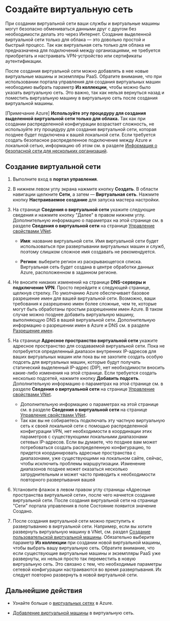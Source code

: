 <properties
   pageTitle="Создайте виртуальную сеть"
   description="Выполните следующие шаги, позволяющие без труда создать базовую виртуальную сеть."
   services="virtual-network"
   documentationCenter=""
   authors="telmos"
   manager="carolz"
   editor="tysonn"/>

<tags
   ms.service="virtual-network"
   ms.devlang="na"
   ms.topic="article"
   ms.tgt_pltfrm="na"
   ms.workload="infrastructure-services"
   ms.date="07/06/2015"
   ms.author="telmosampaio"/>

# Создайте виртуальную сеть

При создании виртуальной сети ваши службы и виртуальные машины могут безопасно обмениваться данными друг с другом без необходимости делать это через Интернет. Создание выделенной виртуальной сети только для облака — это довольно простой и быстрый процесс. Так как виртуальная сеть только для облака не предназначена для подключений между организациями, не требуется приобретать и настраивать VPN-устройство или сертификаты аутентификации.

После создания виртуальной сети можно добавлять в нее новые виртуальные машины и экземпляры PaaS. Обратите внимание, что при использовании портала управления для создания виртуальных машин необходимо выбрать параметр **Из коллекции**, чтобы можно было указать виртуальную сеть. Это важно, так как нельзя вернуться назад и поместить виртуальную машину в виртуальную сеть после создания виртуальной машины.

[Примечание Azure] **Используйте эту процедуру для создания выделенной виртуальной сети только для облака.** Так как при создании распределенной конфигурации возрастает сложность, не используйте эту процедуру для создания виртуальной сети, которая позднее будет подключена к вашей локальной сети. Если требуется создать безопасное распределенное подключение между Azure и локальной сетью, информацию об этом см. в разделе [Информация о безопасной сети для нескольких организаций](https://msdn.microsoft.com/library/azure/dn133798.aspx).

## Создание виртуальной сети

1. Выполните вход в **портал управления**.
2. В нижнем левом углу экрана нажмите кнопку **Создать**. В области навигации щелкните **Сети**, а затем — **Виртуальная сеть**. Нажмите кнопку **Настраиваемое создание** для запуска мастера настройки.
3. На странице **Сведения о виртуальной сети** укажите следующие сведения и нажмите кнопку "Далее" в правом нижнем углу. Дополнительную информацию о параметрах на этой странице см. в разделе **Сведения о виртуальной сети** на странице [Управление свойствами VNet](../virtual-networks-settings).
	-  **Имя**: название виртуальной сети. Имя виртуальной сети будет использоваться при развертывании виртуальных машин и служб, поэтому слишком сложное имя создавать не рекомендуется.

	-  **Регион**: выберите регион из раскрывающегося списка. Виртуальная сеть будет создана в центре обработки данных Azure, расположенном в заданном регионе.



4. Не вносите никаких изменений на странице **DNS-серверы и подключение VPN**. Просто перейдите к следующей странице, щелкнув стрелку. По умолчанию Azure обеспечивает базовое разрешение имен для вашей виртуальной сети. Возможно, ваши требования к разрешению имен более сложные, чем те, которые могут быть обработаны простым разрешением имен Azure. В таком случае можно позднее добавить виртуальную машину, выполняющую DNS в вашей виртуальной сети. Дополнительную информацию о разрешении имен в Azure и DNS см. в разделе [Разрешение имен](https://msdn.microsoft.com/library/azure/jj156088.aspx).
5. На странице **Адресное пространство виртуальной сети** укажите адресное пространство для создаваемой виртуальной сети. Пока не потребуется определенный диапазон внутренних IP-адресов для ваших виртуальных машин или пока вы не захотите создать особую подсеть для виртуальных машин, которые будут получать статический выделенный IP-адрес (DIP), нет необходимости вносить какие-либо изменения на этой странице. Если требуется создать несколько подсетей, нажмите кнопку **Добавить подсеть**. Дополнительную информацию о параметрах на этой странице см. в разделе **Сведения о виртуальной сети** на странице [Управление свойствами VNet](../virtual-networks-settings).

	-  Дополнительную информацию о параметрах на этой странице см. в разделе **Сведения о виртуальной сети** на странице [Управление свойствами VNet](../virtual-networks-settings).
	-  Так как вы не собираетесь подключать эту частную виртуальную сеть к своей локальной сети с помощью распределенной конфигурации VPN, нет необходимости в координации этих параметров с существующими локальными диапазонами сетевых IP-адресов. Если вы думаете, что позднее вам может потребоваться создать распределенную конфигурацию, то придется координировать адресные пространства с диапазонами, уже существующими на локальном сайте, сейчас, чтобы исключить проблемы маршрутизации. Изменение диапазонов позднее может оказаться несколько затруднительным и может часто приводить к необходимости повторного развертывания вашей


6. Установите флажок в левом правом углу страницы «Адресные пространства виртуальной сети», после чего начнется создание виртуальной сети. После создания виртуальной сети на странице "Сети" портала управления в поле Состояние появится значение Создано.
7. После создания виртуальной сети можно приступить к развертыванию в виртуальной сети. Например, если вы хотите развернуть виртуальную машину в VNet, см. раздел [Создание пользовательской виртуальной машины](../virtual-machines/virtual-machines-create-custom.md). Обязательно выберите параметр **Из коллекции** при создании новой виртуальной машины, чтобы выбрать вашу виртуальную сеть. Обратите внимание, что если существующие виртуальные машины и экземпляры PaaS уже развернуты, их нельзя просто так переместить в новую виртуальную сеть. Это связано с тем, что необходимые параметры сетевой конфигурации настраиваются во время развертывания. Их следует повторно развернуть в новой виртуальной сети.



## Дальнейшие действия
-  Узнайте больше о [виртуальных сетях](http://msdn.microsoft.com/library/windowsazure/jj156007.aspx) в Azure. 

-  [Добавление виртуальной машины](../virtual-machines/virtual-machines-create-custom.md) в виртуальную сеть.

<!---HONumber=August15_HO6-->